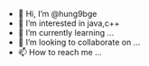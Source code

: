 - 👋 Hi, I’m @hung9bge
- 👀 I’m interested in java,c++
- 🌱 I’m currently learning ...
- 💞️ I’m looking to collaborate on ...
- 📫 How to reach me ...

<!---
hung9bge/hung9bge is a ✨ special ✨ repository because its `README.md` (this file) appears on your GitHub profile.
You can click the Preview link to take a look at your changes.
--->
